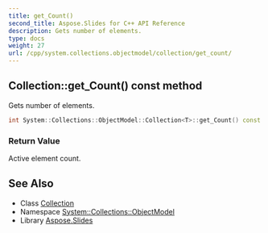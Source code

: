 ```yaml
---
title: get_Count()
second_title: Aspose.Slides for C++ API Reference
description: Gets number of elements.
type: docs
weight: 27
url: /cpp/system.collections.objectmodel/collection/get_count/
---
```

## Collection::get_Count() const method


Gets number of elements.

```cpp
int System::Collections::ObjectModel::Collection<T>::get_Count() const override
```


### Return Value

Active element count.

## See Also

* Class [Collection](./)
* Namespace [System::Collections::ObjectModel](../)
* Library [Aspose.Slides](../../)